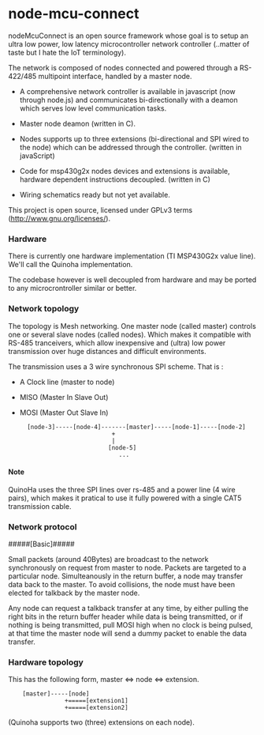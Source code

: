 node-mcu-connect 
================

nodeMcuConnect is an open source framework whose goal is to setup an ultra low power, low latency microcontroller network controller (..matter of taste but I hate the IoT terminology).

The network is composed of nodes connected and powered through a RS-422/485 multipoint interface, handled by a master node.

- A comprehensive network controller is available in javascript (now through node.js) and communicates bi-directionally with a deamon which serves low level communication tasks.
- Master node deamon (written in C).
- Nodes supports up to three extensions (bi-directional and SPI wired to the node) which can be addressed through the controller. (written in javaScript)
- Code for msp430g2x nodes devices and extensions is available, hardware dependent instructions decoupled.  (written in C)

- Wiring schematics ready but not yet available.

This project is open source, licensed under GPLv3 terms (http://www.gnu.org/licenses/).




### Hardware ###

There is currently one hardware implementation (TI MSP430G2x value line). 
We'll call the Quinoha implementation.

The codebase however is well decoupled from hardware and may be ported to any microcrontroller similar or better.


### Network topology ###

The topology is Mesh networking. 
One master node (called master) controls one or several slave nodes (called nodes).
Which makes it compatible with RS-485 tranceivers, which allow inexpensive and (ultra) low power 
transmission over huge distances and difficult environments. 


The transmission uses a 3 wire synchronous SPI scheme. 
That is : 

* A Clock line (master to node)
* MISO (Master In Slave Out)
* MOSI (Master Out Slave In)

    	[node-3]-----[node-4]-------[master]-----[node-1]-----[node-2]
		      				    +	
					      	    |
						       [node-5]
						          ...	


#### Note ####

QuinoHa uses the three SPI lines over rs-485 and a power line (4 wire pairs), 
which makes it pratical to use it fully powered with a single CAT5 transmission cable. 


### Network protocol ###

#####[Basic]#####

Small packets (around 40Bytes) are broadcast to the network synchronously on request from master to node. 
Packets are targeted to a particular node.
Simulteanously in the return buffer, a node may transfer data back to the master. To avoid collisions, 
the node must have been elected for talkback by the master node.

Any node can request a talkback transfer at any time, by either pulling the right bits in the return buffer header while data is being transmitted, 
or if nothing is being transmitted, pull MOSI high when no clock is being pulsed, 
at that time the master node will send a dummy packet to enable the data transfer.

### Hardware topology ###

This has the following form, master <=> node <=> extension.

		[master]-----[node]
					+=====[extension1]
					+=====[extension2]


(Quinoha supports two (three) extensions on each node).

